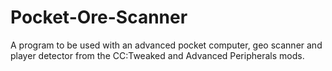 # Pocket-Ore-Scanner
A program to be used with an advanced pocket computer, geo scanner and player detector from the CC:Tweaked and Advanced Peripherals mods.
